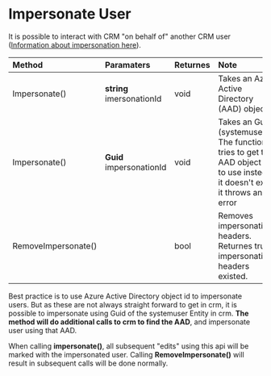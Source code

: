 # Impersonate User
It is possible to interact with CRM "on behalf of" another CRM user ([Information about impersonation here](https://docs.microsoft.com/en-us/powerapps/developer/common-data-service/webapi/impersonate-another-user-web-api)).

|Method|Paramaters|Returnes|Note
:-|:-|:-|:-|
|Impersonate()|**string** imersonationId| void| Takes an Azure Active Directory (AAD) object id|
|Impersonate()|**Guid** impersonationId | void| Takes an Guid (systemuserid). The function tries to get the AAD object id to use insted. If it doesn't exist, it throws an error|
|RemoveImpersonate()||bool|Removes impersonation headers. Returnes true if impersonation headers existed. |

Best practice is to use Azure Active Directory object id to impersonate users. But as these are not always straight forward to get in crm, it is possible to impersonate using Guid of the systemuser Entity in crm. **The method will do additional calls to crm to find the AAD**, and impersonate user using that AAD.

When calling **impersonate()**, all subsequent "edits" using this api will be marked with the impersonated user. Calling **RemoveImpersonate()** will result in subsequent calls will be done normally. 

